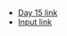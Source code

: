 - [Day 15 link](https://adventofcode.com/2021/day/15)
- [Input link](https://adventofcode.com/2021/day/15/input)

